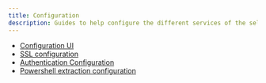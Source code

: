 ```yaml
---
title: Configuration
description: Guides to help configure the different services of the self managed solution
---
```


- [Configuration UI](config-ui.md)
- [SSL configuration](ssl-configuration.md)
- [Authentication Configuration](authentication-configuration.md)
- [Powershell extraction configuration](powershell-extraction.md)
